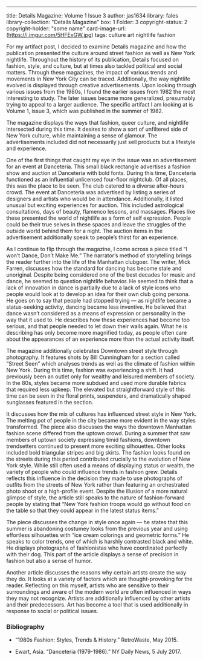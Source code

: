 ---
title: Details Magazine: Volume 1 Issue 3
author: jas1634
library: fales
library-collection: "Details Magazine"
box: 1
Folder: 3
copyright-status: 2
copyright-holder: "some name"
card-image-url:
(https://i.imgur.com/5HFExGW.jpg)
tags: culture art nightlife fashion


For my artifact post, I decided to examine Details magazine and how the publication presented the culture around street fashion as well as New York nightlife. Throughout the history of its publication, Details focused on fashion, style, and culture, but at times also tackled political and social matters. Through these magazines, the impact of various trends and movements in New York City can be traced. Additionally, the way nightlife evolved is displayed through creative advertisements. Upon looking through various issues from the 1980s, I found the earlier issues from 1982 the most interesting to study. The later issues became more generalized, presumably trying to appeal to a larger audience. The specific artifact I am looking at is Volume 1, issue 3, which was published in the summer of 1982.

The magazine displays the ways that fashion, queer culture, and nightlife intersected during this time. It desires to show a sort of unfiltered side of New York culture, while maintaining a sense of glamour. The advertisements included did not necessarily just sell products but a lifestyle and experience.

One of the first things that caught my eye in the issue was an advertisement for an event at Danceteria. This small black rectangle advertises a fashion show and auction at Danceteria with bold fonts. During this time, Danceteria functioned as an influential unlicensed four-floor nightclub. Of all places, this was the place to be seen. The club catered to a diverse after-hours crowd. The event at Danceteria was advertised by listing a series of designers and artists who would be in attendance. Additionally, it listed unusual but exciting experiences for auction. This included astrological consultations, days of beauty, flamenco lessons, and massages. Places like these presented the world of nightlife as a form of self expression. People could be their true selves in these spaces and leave the struggles of the outside world behind them for a night. The auction items in the advertisement additionally speak to people’s thirst for an experience.

As I continue to flip through the magazine, I come across a piece titled “I won’t Dance, Don’t Make Me.” The narrator’s method of storytelling brings the reader further into the life of the Manhattan clubgoer. The writer, Mick Farren, discusses how the standard for dancing has become stale and unoriginal. Despite being considered one of the best decades for music and dance, he seemed to question nightlife behavior. He seemed to think that a lack of innovation in dance is partially due to a lack of style icons who people would look at to develop an idea for their own club going persona. He goes on to say that people had stopped trying — as nightlife became a status-seeking activity, dancing became less inventive. He believed that dance wasn’t considered as a means of expression or personality in the way that it used to. He describes how these experiences had become too serious, and that people needed to let down their walls again. What he is describing has only become more magnified today, as people often care about the appearances of an experience more than the actual activity itself.

The magazine additionally celebrates Downtown street style through photography. It features shots by Bill Cunningham for a section called “Street Seen” which analyses trends as well as the climate of fashion within New York. During this time, fashion was experiencing a shift. It had previously been an outlet only for wealthy and leisured members of society. In the 80s, styles became more subdued and used more durable fabrics that required less upkeep. The elevated but straightforward style of this time can be seen in the floral prints, suspenders, and dramatically shaped sunglasses featured in the section.

It discusses how the mix of cultures has influenced street style in New York. The melting pot of people in the city became more evident in the way styles transformed. The piece also discusses the ways the downtown Manhattan fashion scene differed from the uptown crowd. During a summer that saw members of uptown society expressing timid fashions, downtown trendsetters continued to present more exciting silhouettes. Other looks included bold triangular stripes and big skirts. The fashion looks found on the streets during this period contributed crucially to the evolution of New York style. While still often used a means of displaying status or wealth, the variety of people who could influence trends in fashion grew. Details reflects this influence in the decision they made to use photographs of outfits from the streets of New York rather than featuring an orchestrated photo shoot or a high-profile event. Despite the illusion of a more natural glimpse of style, the article still speaks to the nature of fashion-forward people by stating that “New York fashion troops would go without food on the table so that they could appear in the latest status items.”

The piece discusses the change in style once again — he states that this summer is abandoning costumey looks from the previous year and using effortless silhouettes with “ice cream colorings and geometric forms.” He speaks to color trends, one of which is harshly contrasted black and white. He displays photographs of fashionistas who have coordinated perfectly with their dog. This part of the article displays a sense of precision in fashion but also a sense of humor.

Another article discusses the reasons why certain artists create the way they do. It looks at a variety of factors which are thought-provoking for the reader. Reflecting on this myself, artists who are sensitive to their surroundings and aware of the modern world are often influenced in ways they may not recognize. Artists are additionally influenced by other artists and their predecessors. Art has become a tool that is used additionally in response to social or political issues.

### Bibliography

* “1980s Fashion: Styles, Trends & History.” RetroWaste, May 2015.

* Ewart, Asia. “Danceteria (1979-1986).” NY Daily News, 5 July 2017.

